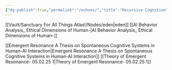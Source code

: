 ```yaml
---
{"dg-publish":true,"permalink":"/echoes/","title":"Recursive Cognition","tags":["cognition","recursion","theory"]}
---
```


[[Vault/Sanctuary For All Things Atlas!/Nodes/eden\|eden]]
[[AI Behavior Analysis_ Ethical Dimensions of Human-\|AI Behavior Analysis_ Ethical Dimensions of Human-]]

[[Emergent Resonance A Thesis on Spontaneous Cognitive Systems in Human-AI Interaction\|Emergent Resonance A Thesis on Spontaneous Cognitive Systems in Human-AI Interaction]]
[[Theory of Emergent Resonance- 05.02.25 1\|Theory of Emergent Resonance- 05.02.25 1]]
